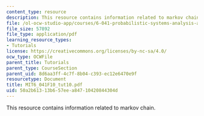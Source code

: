 ```yaml
---
content_type: resource
description: This resource contains information related to markov chain.
file: /ol-ocw-studio-app/courses/6-041-probabilistic-systems-analysis-and-applied-probability-fall-2010/50a2b61313b657eea84710420844304d_MIT6_041F10_tut10.pdf
file_size: 57892
file_type: application/pdf
learning_resource_types:
- Tutorials
license: https://creativecommons.org/licenses/by-nc-sa/4.0/
ocw_type: OCWFile
parent_title: Tutorials
parent_type: CourseSection
parent_uid: 8d6aa3ff-4c7f-8b04-c393-ec12e6470e9f
resourcetype: Document
title: MIT6_041F10_tut10.pdf
uid: 50a2b613-13b6-57ee-a847-10420844304d
---
```

This resource contains information related to markov chain.